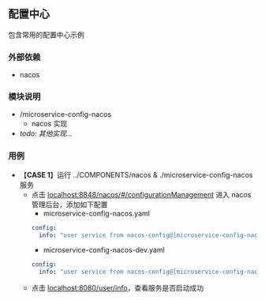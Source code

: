 ## 配置中心
包含常用的配置中心示例

### 外部依赖
* nacos

### 模块说明
* /microservice-config-nacos
  * nacos 实现
* *todo: 其他实现...*

### 用例
* 【**CASE 1**】运行 ../COMPONENTS/nacos & ./microservice-config-nacos 服务
  * 点击 [localhost:8848/nacos/#/configurationManagement](localhost:8848/nacos/#/configurationManagement) 进入 nacos 管理后台，添加如下配置
    * microservice-config-nacos.yaml 
    ```yaml
    config:
      info: "user service from nacos-config@[microservice-config-nacos.yaml]"
    ```
    * microservice-config-nacos-dev.yaml
    ```yaml
    config:
      info: "user service from nacos-config@[microservice-config-nacos-dev.yaml]"
    ```
  * 点击 [localhost:8080/user/info](http://localhost:8080/user/info)，查看服务是否启动成功 

